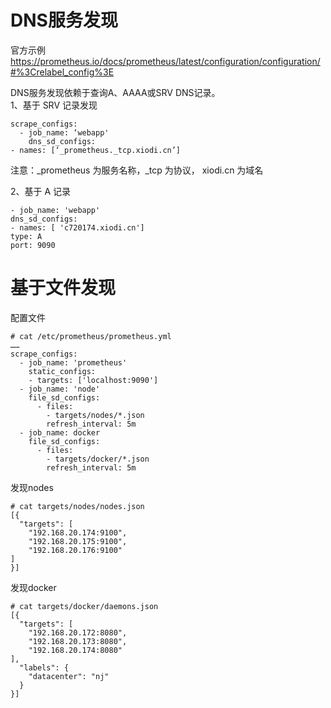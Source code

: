 DNS服务发现
===========
官方示例  
https://prometheus.io/docs/prometheus/latest/configuration/configuration/#%3Crelabel_config%3E  

DNS服务发现依赖于查询A、AAAA或SRV DNS记录。  
1、基于 SRV 记录发现  
```
scrape_configs:
  - job_name: ‘webapp'
    dns_sd_configs:
- names: [‘_prometheus._tcp.xiodi.cn’]
```  
注意：_prometheus 为服务名称，_tcp 为协议， xiodi.cn 为域名  

2、基于 A 记录  
```
- job_name: 'webapp'
dns_sd_configs:
- names: [ 'c720174.xiodi.cn']
type: A
port: 9090
```  



基于文件发现
===========  
配置文件  
```
# cat /etc/prometheus/prometheus.yml
……
scrape_configs:
  - job_name: 'prometheus'
    static_configs:
    - targets: ['localhost:9090']
  - job_name: 'node'
    file_sd_configs:
      - files:
        - targets/nodes/*.json
        refresh_interval: 5m
  - job_name: docker
    file_sd_configs:
      - files:
        - targets/docker/*.json
        refresh_interval: 5m
```  

发现nodes  
```
# cat targets/nodes/nodes.json
[{
  "targets": [
    "192.168.20.174:9100",
    "192.168.20.175:9100",
    "192.168.20.176:9100"
]
}]
```  
发现docker  
```
# cat targets/docker/daemons.json
[{
  "targets": [
    "192.168.20.172:8080",
    "192.168.20.173:8080",
    "192.168.20.174:8080"
],
  "labels": {
    "datacenter": "nj"
  }
}]
```  
